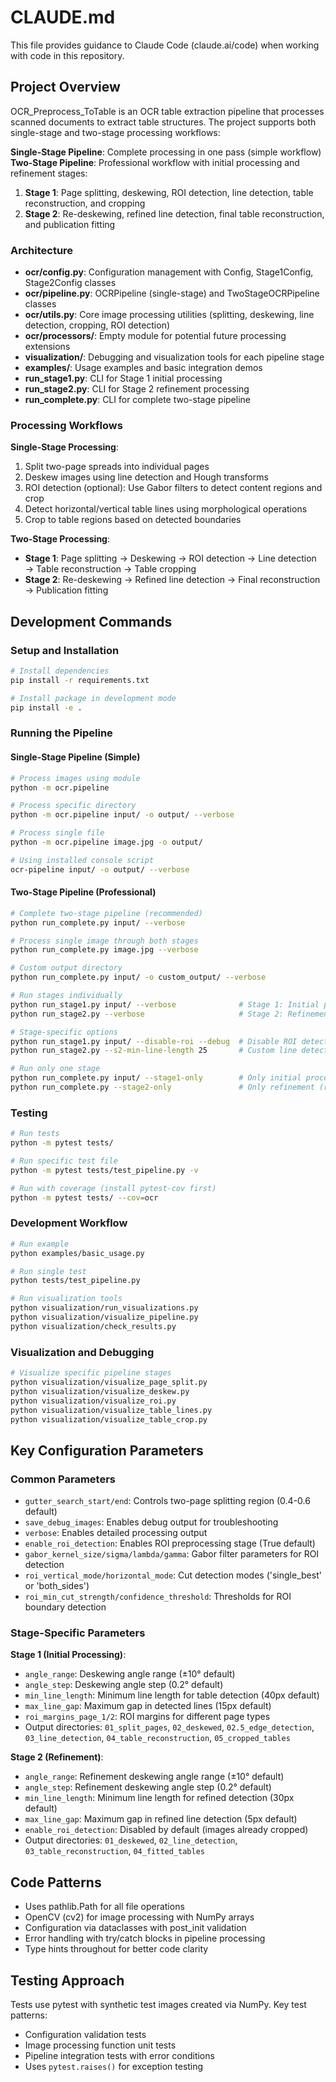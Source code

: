 # CLAUDE.md

This file provides guidance to Claude Code (claude.ai/code) when working with code in this repository.

## Project Overview

OCR_Preprocess_ToTable is an OCR table extraction pipeline that processes scanned documents to extract table structures. The project supports both single-stage and two-stage processing workflows:

**Single-Stage Pipeline**: Complete processing in one pass (simple workflow)
**Two-Stage Pipeline**: Professional workflow with initial processing and refinement stages:

1. **Stage 1**: Page splitting, deskewing, ROI detection, line detection, table reconstruction, and cropping
2. **Stage 2**: Re-deskewing, refined line detection, final table reconstruction, and publication fitting

### Architecture

- **ocr/config.py**: Configuration management with Config, Stage1Config, Stage2Config classes
- **ocr/pipeline.py**: OCRPipeline (single-stage) and TwoStageOCRPipeline classes
- **ocr/utils.py**: Core image processing utilities (splitting, deskewing, line detection, cropping, ROI detection)
- **ocr/processors/**: Empty module for potential future processing extensions
- **visualization/**: Debugging and visualization tools for each pipeline stage
- **examples/**: Usage examples and basic integration demos
- **run_stage1.py**: CLI for Stage 1 initial processing
- **run_stage2.py**: CLI for Stage 2 refinement processing
- **run_complete.py**: CLI for complete two-stage pipeline

### Processing Workflows

**Single-Stage Processing**:
1. Split two-page spreads into individual pages
2. Deskew images using line detection and Hough transforms
3. ROI detection (optional): Use Gabor filters to detect content regions and crop
4. Detect horizontal/vertical table lines using morphological operations
5. Crop to table regions based on detected boundaries

**Two-Stage Processing**:
- **Stage 1**: Page splitting → Deskewing → ROI detection → Line detection → Table reconstruction → Table cropping
- **Stage 2**: Re-deskewing → Refined line detection → Final reconstruction → Publication fitting

## Development Commands

### Setup and Installation
```bash
# Install dependencies
pip install -r requirements.txt

# Install package in development mode
pip install -e .
```

### Running the Pipeline

#### Single-Stage Pipeline (Simple)
```bash
# Process images using module
python -m ocr.pipeline

# Process specific directory
python -m ocr.pipeline input/ -o output/ --verbose

# Process single file
python -m ocr.pipeline image.jpg -o output/

# Using installed console script
ocr-pipeline input/ -o output/ --verbose
```

#### Two-Stage Pipeline (Professional)
```bash
# Complete two-stage pipeline (recommended)
python run_complete.py input/ --verbose

# Process single image through both stages
python run_complete.py image.jpg --verbose

# Custom output directory
python run_complete.py input/ -o custom_output/ --verbose

# Run stages individually
python run_stage1.py input/ --verbose              # Stage 1: Initial processing
python run_stage2.py --verbose                     # Stage 2: Refinement

# Stage-specific options
python run_stage1.py input/ --disable-roi --debug  # Disable ROI detection, save debug images
python run_stage2.py --s2-min-line-length 25       # Custom line detection parameters

# Run only one stage
python run_complete.py input/ --stage1-only        # Only initial processing
python run_complete.py --stage2-only               # Only refinement (requires Stage 1 output)
```

### Testing
```bash
# Run tests
python -m pytest tests/

# Run specific test file
python -m pytest tests/test_pipeline.py -v

# Run with coverage (install pytest-cov first)
python -m pytest tests/ --cov=ocr
```

### Development Workflow
```bash
# Run example
python examples/basic_usage.py

# Run single test
python tests/test_pipeline.py

# Run visualization tools
python visualization/run_visualizations.py
python visualization/visualize_pipeline.py
python visualization/check_results.py
```

### Visualization and Debugging
```bash
# Visualize specific pipeline stages
python visualization/visualize_page_split.py
python visualization/visualize_deskew.py
python visualization/visualize_roi.py
python visualization/visualize_table_lines.py
python visualization/visualize_table_crop.py
```

## Key Configuration Parameters

### Common Parameters
- `gutter_search_start/end`: Controls two-page splitting region (0.4-0.6 default)
- `save_debug_images`: Enables debug output for troubleshooting
- `verbose`: Enables detailed processing output
- `enable_roi_detection`: Enables ROI preprocessing stage (True default)
- `gabor_kernel_size/sigma/lambda/gamma`: Gabor filter parameters for ROI detection
- `roi_vertical_mode/horizontal_mode`: Cut detection modes ('single_best' or 'both_sides')
- `roi_min_cut_strength/confidence_threshold`: Thresholds for ROI boundary detection

### Stage-Specific Parameters

**Stage 1 (Initial Processing)**:
- `angle_range`: Deskewing angle range (±10° default)
- `angle_step`: Deskewing angle step (0.2° default)
- `min_line_length`: Minimum line length for table detection (40px default)
- `max_line_gap`: Maximum gap in detected lines (15px default)
- `roi_margins_page_1/2`: ROI margins for different page types
- Output directories: `01_split_pages`, `02_deskewed`, `02.5_edge_detection`, `03_line_detection`, `04_table_reconstruction`, `05_cropped_tables`

**Stage 2 (Refinement)**:
- `angle_range`: Refinement deskewing angle range (±10° default)
- `angle_step`: Refinement deskewing angle step (0.2° default)
- `min_line_length`: Minimum line length for refined detection (30px default)
- `max_line_gap`: Maximum gap in refined line detection (5px default)
- `enable_roi_detection`: Disabled by default (images already cropped)
- Output directories: `01_deskewed`, `02_line_detection`, `03_table_reconstruction`, `04_fitted_tables`

## Code Patterns

- Uses pathlib.Path for all file operations
- OpenCV (cv2) for image processing with NumPy arrays
- Configuration via dataclasses with post_init validation
- Error handling with try/catch blocks in pipeline processing
- Type hints throughout for better code clarity

## Testing Approach

Tests use pytest with synthetic test images created via NumPy. Key test patterns:
- Configuration validation tests
- Image processing function unit tests  
- Pipeline integration tests with error conditions
- Uses `pytest.raises()` for exception testing